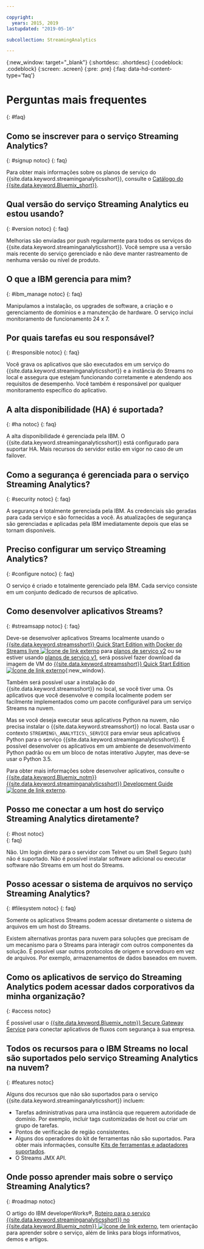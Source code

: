 ```yaml
---

copyright:
  years: 2015, 2019
lastupdated: "2019-05-16"

subcollection: StreamingAnalytics

---
```


<!-- Attribute definitions -->
{:new_window: target="_blank"}
{:shortdesc: .shortdesc}
{:codeblock: .codeblock}
{:screen: .screen}
{:pre: .pre}
{:faq: data-hd-content-type='faq'}

# Perguntas mais frequentes
{: #faq}

## Como se inscrever para o serviço Streaming Analytics?
{: #signup notoc}
{: faq}  

Para obter mais informações sobre os planos de serviço do {{site.data.keyword.streaminganalyticsshort}}, consulte o [Catálogo do {{site.data.keyword.Bluemix_short}}](https://{DomainName}/catalog/services/streaming-analytics).

## Qual versão do serviço Streaming Analytics eu estou usando?
{: #version notoc}
{: faq}   

Melhorias são enviadas por push regularmente para todos os serviços do {{site.data.keyword.streaminganalyticsshort}}. Você sempre usa a versão mais recente do serviço gerenciado e não deve manter rastreamento de nenhuma versão ou nível de produto.

## O que a IBM gerencia para mim?
{: #ibm_manage notoc}
{: faq}   

Manipulamos a instalação, os upgrades de software, a criação e o gerenciamento de domínios e a manutenção de hardware. O serviço inclui monitoramento de funcionamento 24 x 7.


## Por quais tarefas eu sou responsável?  
{: #responsible notoc}
{: faq}

Você grava os aplicativos que são executados em um serviço do {{site.data.keyword.streaminganalyticsshort}} e a instância do Streams no local e assegura que estejam funcionando corretamente e atendendo aos requisitos de desempenho. Você também é responsável por qualquer monitoramento específico do aplicativo.

## A alta disponibilidade (HA) é suportada?
{: #ha notoc}
{: faq}

A alta disponibilidade é gerenciada pela IBM. O {{site.data.keyword.streaminganalyticsshort}} está configurado para suportar HA. Mais recursos do servidor estão em vigor no caso de um failover.

## Como a segurança é gerenciada para o serviço Streaming Analytics?
{: #security notoc}
{: faq}   

A segurança é totalmente gerenciada pela IBM. As credenciais são geradas para cada serviço e são fornecidas a você. As atualizações de segurança são gerenciadas e aplicadas pela IBM imediatamente depois que elas se tornam disponíveis.

## Preciso configurar um serviço Streaming Analytics?  
{: #configure notoc}
{: faq}

O serviço é criado e totalmente gerenciado pela IBM. Cada serviço consiste em um conjunto dedicado de recursos de aplicativo.

## Como desenvolver aplicativos Streams?
{: #streamsapp notoc}
{: faq}

Deve-se desenvolver aplicativos Streams localmente usando o [{{site.data.keyword.streamsshort}} Quick Start Edition with Docker do Streams livre ![Ícone de link externo](../../icons/launch-glyph.svg "Ícone de link externo")](http://ibmstreams.github.io/streamsx.documentation/docs/4.3/qse-install-docker/) para [planos de serviço v2](/docs/services/StreamingAnalytics?topic=StreamingAnalytics-service_plans#service_plans) ou se estiver usando [planos de serviço v1](/docs/services/StreamingAnalytics?topic=StreamingAnalytics-service_plans#service_plans), será possível fazer download da imagem de VM do [{{site.data.keyword.streamsshort}} Quick Start Edition ![Ícone de link externo](../../icons/launch-glyph.svg "Ícone de link externo")](http://ibmstreams.github.io/streamsx.documentation/docs/4.3/qse-intro/){:new_window}.

Também será possível usar a instalação do {{site.data.keyword.streamsshort}} no local, se você tiver uma. Os aplicativos que você desenvolve e compila localmente podem ser facilmente implementados como um pacote configurável para um serviço Streams na nuvem.

Mas se você deseja executar seus aplicativos Python na nuvem, não precisa instalar o {{site.data.keyword.streamsshort}} no local. Basta usar o contexto `STREAMING\_ANALYTICS\_SERVICE` para enviar seus aplicativos Python para o serviço {{site.data.keyword.streaminganalyticsshort}}. É possível desenvolver os aplicativos em um ambiente de desenvolvimento Python padrão ou em um bloco de notas interativo Jupyter, mas deve-se usar o Python 3.5.

Para obter mais informações sobre desenvolver aplicativos, consulte o [{{site.data.keyword.Bluemix_notm}} {{site.data.keyword.streaminganalyticsshort}} Development Guide ![Ícone de link externo](../../icons/launch-glyph.svg "Ícone de link externo")](https://developer.ibm.com/streamsdev/?p=16589&post_type=doc&preview=1&_ppp=7ad76a418b).

## Posso me conectar a um host do serviço Streaming Analytics diretamente?
{: #host notoc}  
{: faq}

Não. Um login direto para o servidor com Telnet ou um Shell Seguro (ssh) não é suportado. Não é possível instalar software adicional ou executar software não Streams em um host do Streams.

## Posso acessar o sistema de arquivos no serviço Streaming Analytics?
{: #filesystem notoc}
{: faq}   

Somente os aplicativos Streams podem acessar diretamente o sistema de arquivos em um host do Streams.

Existem alternativas prontas para nuvem para soluções que precisam de um mecanismo para o Streams para interagir com outros componentes da solução. É possível usar outros protocolos de origem e sorvedouro em vez de arquivos. Por exemplo, armazenamentos de dados baseados em nuvem.

## Como os aplicativos de serviço do Streaming Analytics podem acessar dados corporativos da minha organização?
{: #access notoc}  

É possível usar o [{{site.data.keyword.Bluemix_notm}} Secure Gateway Service](https://{DomainName}/catalog/services/secure-gateway) para conectar aplicativos de fluxos com segurança à sua empresa.

## Todos os recursos para o IBM Streams no local são suportados pelo serviço Streaming Analytics na nuvem?
{: #features notoc}

Alguns dos recursos que não são suportados para o serviço {{site.data.keyword.streaminganalyticsshort}} incluem:

  - Tarefas administrativas para uma instância que requerem autoridade de domínio. Por exemplo, incluir tags customizadas de host ou criar um grupo de tarefas.
  - Pontos de verificação de região consistentes.
  - Alguns dos operadores do kit de ferramentas não são suportados. Para obter mais informações, consulte [Kits de ferramentas e adaptadores suportados](/docs/services/StreamingAnalytics?topic=StreamingAnalytics-compatible_toolkits).
  - O Streams JMX API.

## Onde posso aprender mais sobre o serviço Streaming Analytics?
{: #roadmap notoc}

O artigo do IBM developerWorks®, [Roteiro para o serviço {{site.data.keyword.streaminganalyticsshort}} no {{site.data.keyword.Bluemix_notm}} ![Ícone de link externo](../../icons/launch-glyph.svg "Ícone de link externo")](https://developer.ibm.com/streamsdev/docs/roadmap-for-streaming-analytics-service-on-bluemix/), tem orientação para aprender sobre o serviço, além de links para blogs informativos, demos e artigos.
